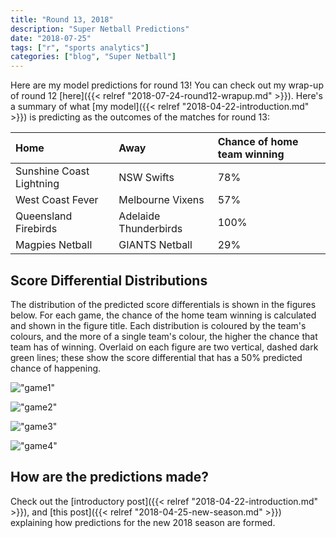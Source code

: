 ```yaml
---
title: "Round 13, 2018"
description: "Super Netball Predictions"
date: "2018-07-25"
tags: ["r", "sports analytics"]
categories: ["blog", "Super Netball"]
---
```


<!-- Time-stamp: <2018-07-25 19:13:04 (slane)> -->





Here are my model predictions for round 13! You can check out my wrap-up of round 12 [here]({{< relref "2018-07-24-round12-wrapup.md" >}}). Here's a summary of what [my model]({{< relref "2018-04-22-introduction.md" >}}) is predicting as the outcomes of the matches for round 13:


|Home                     |Away                  |Chance of home team winning |
|:------------------------|:---------------------|:---------------------------|
|Sunshine Coast Lightning |NSW Swifts            |78%                         |
|West Coast Fever         |Melbourne Vixens      |57%                         |
|Queensland Firebirds     |Adelaide Thunderbirds |100%                        |
|Magpies Netball          |GIANTS Netball        |29%                         |

## Score Differential Distributions

The distribution of the predicted score differentials is shown in the figures below. For each game, the chance of the home team winning is calculated and shown in the figure title. Each distribution is coloured by the team's colours, and the more of a single team's colour, the higher the chance that team has of winning. Overlaid on each figure are two vertical, dashed dark green lines; these show the score differential that has a 50% predicted chance of happening.

!["game1"](/sn-assets/round13-2018/game-1.png)

!["game2"](/sn-assets/round13-2018/game-2.png)

!["game3"](/sn-assets/round13-2018/game-3.png)

!["game4"](/sn-assets/round13-2018/game-4.png)

## How are the predictions made?

Check out the [introductory post]({{< relref "2018-04-22-introduction.md" >}}), and [this post]({{< relref "2018-04-25-new-season.md" >}}) explaining how predictions for the new 2018 season are formed.
